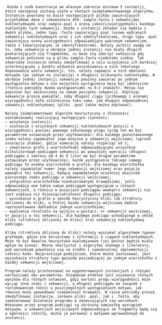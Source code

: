      Każda z osób konstruuje we własnym zakresie minimum 5 instancji, które następnie zostaną użyte w testach zaimplementowanego algorytmu. Instancje powstaną na bazie następujących plików zawierających przykładowe dane z sekwenatora 454: sample.fasta z sekwencjami nukleotydowymi oraz sample.qual z oceną jakości/wiarygodności każdego nukleotydu tych sekwencji. Każda z instancji składać się będzie z dwóch plików, jeden typu .fasta zawierający pięć losowo wybranych sekwencji nukleotydowych wraz z ich identyfikatorami, drugi typu .qual zawierający oceny wiarygodności odpowiadające wybranym sekwencjom, także z towarzyszącymi im identyfikatorami. Należy zwrócić uwagę na to, żeby sekwencje w obrębie jednej instancji nie miały długich powtarzających się fragmentów, co może się zdarzyć zwłaszcza gdy sekwencje położone są w pliku sample.fasta niedaleko siebie. Tak utworzone instancje należy zmodyfikować w celu uczynienia ich bardziej interesującymi z punktu widzenia poszukiwania w nich lokalnego dopasowania wielu sekwencji, tzn. należy zapewnić w nich obecność motywów (po jednym na instancję) o długości kilkunastu nukleotydów. W obrębie jednej instancji sekwencje powinny zawierać po jednym wystąpieniu motywu i nie wszystkie wystąpienia mają być identyczne (różnica pomiędzy dwoma wystąpieniami na 0-2 znakach). Motyw nie powinien być umieszczany na samym początku sekwencji. Edytując sekwencje proszę pamiętać, żeby długość ciągu liczbowego z ocenami wiarygodności była ostatecznie taka sama, jak długość odpowiedniej sekwencji nukleotydowej (pliki .qual także można edytować). 

    Należy zaimplementować algorytm heurystyczny o złożoności wielomianowej realizujący następujące czynności:
    − wczytanie instancji;
    − usunięcie z wczytanych sekwencji nukleotydowych pozycji o wiarygodności poniżej pewnego założonego progu (próg ten ma być parametrem ustawianym przez użytkownika); dla każdego pozostawionego znaku należy zapamiętać jego miejsce w sekwencji wejściowej (sprzed usunięcia znaków), gdzie numerację należy rozpocząć od 1;
    − utworzenie grafu z wierzchołkami odpowiadającymi wszystkim kilkuliterowym podciągom sekwencji po powyższej operacji (długość podciągów z zakresu od 4 do 9 liter ma być drugim parametrem ustawianym przez użytkownika), każde wystąpienie takiego samego podciągu to osobny wierzchołek w grafie; dla każdego wierzchołka należy zapamiętać numer jego sekwencji wejściowej oraz pozycję wewnątrz tej sekwencji, będącą zapamiętanym wcześniej miejscem pierwszego znaku podciągu w sekwencji wejściowej;
    − połączenie wierzchołków nieskierowanymi krawędziami, jeśli odpowiadają one takim samym podciągom występującym w różnych sekwencjach, a różnica w pozycjach podciągów wewnątrz sekwencji nie jest większa niż dziesięciokrotność długości podciągu;
    − wyszukanie w grafie w sposób heurystyczny kliki lub struktury zbliżonej do kliki, w której każda sekwencja wejściowa będzie reprezentowana dokładnie jednym wierzchołkiem;
    − wypisanie rezultatu na wyjściu w postaci: nr sekwencji wejściowej, nr pozycji w tej sekwencji, dla każdego podciągu wchodzącego w skład kliki (struktury zbliżonej do kliki) oraz sekwencję nukleotydową podciągu. 

    Klikę (strukturę zbliżoną do kliki) należy wyszukać algorytmem typowo grafowym, gdzie nie korzystamy z informacji o ciągach nukleotydowych. Może to być dowolna heurystyka wielomianowa (jej postać będzie miała wpływ na ocenę). Można skorzystać z algorytmu znanego z literatury, pod warunkiem powołania się na źródło i samodzielnej implementacji całości kodu. Najprostszym podejściem, które można zastosować, jest wyszukanie struktury typu gwiazda posiadającej po jednym wierzchołku z każdej sekwencji wejściowej. 

    Program należy przetestować na wygenerowanych instancjach z różnymi wartościami obu parametrów. Pożądanym efektem jest uzyskanie różnych wyników dla różnych ustawień, gdyż wartość progu wiarygodności może wyciąć inne znaki z sekwencji, a długość podciągów ma związek z rozlokowaniem różnic w poszczególnych wystąpieniach motywu, jak również może spowodować nieobecność krawędzi. W razie potrzeby proszę zmodyfikować instancje, zarówno pliki .qual, jak i .fasta, aby zaobserwować działanie programu w zmieniających się warunkach. Wskazane przez program podciągi są skróconą namiastką wystąpień motywów, w sekwencjach wejściowych odpowiadające im fragmenty będą się w ogólności różniły, można je porównać z motywem wprowadzonym do instancji. 
